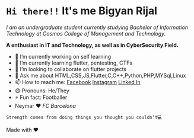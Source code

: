 # `Hi there!!` It's me Bigyan Rijal

_I am an undergraduate student currently studying Bachelor of Information Technology at Cosmos College of Management and Technology._

**A enthusiast in IT and Technology, as well as in CyberSecurity Field.**

- 🔭 I’m currently working on self learning
- 🌱 I’m currently learning flutter, pentesting, CTFs
- 👯 I’m looking to collaborate on flutter projects
- 💬 Ask me about HTML,CSS,JS,Flutter,C,C++,Python,PHP,MYSql,Linux
- 📫 How to reach me:  [Facebook](https://www.facebook.com/rijalbigyan76/)  [Instagram](https://www.instagram.com/rijalbigyan76/)  [Linked In](https://www.linkedin.com/in/bigyan-rijal-70bb62179/) 
- 😄 Pronouns: He/They
- ⚡ Fun fact: Footballer
- Neymar ❤️ _FC Barcelona_
```
Strength comes from doing things you thought you couldn’t💻
```
Made with ❤️
